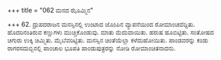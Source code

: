 +++
title = "062 ಮನದ ಝೊಮ್ಮಿನ"

+++
62. ದ್ರುಪದರಾಜನ ಮನಸ್ಸಿನಲ್ಲಿ ಉಂಟಾದ  ಜೊಂಪಿನ ವ್ಯಾಪನೆಯಿಂದ ರೋಮಾಂಚವೆದ್ದಿತು. ಹೊದರಿನಂತಿರುವ ಕಣ್ಣುಗಳು ಮುಚ್ಚಿಕೊಂಡುವು. ಮಾತು ಮೆದುವಾಯಿತು. ಹರುಷ ಹೂಬಿಟ್ಟಿತು. ಸಂತೋಷದ ಚಿಗುರು ಉಕ್ಕಿ ಚಿಮ್ಮಿತು. ಮೈಬೆವರಿಟ್ಟಿತು. ಮನಸ್ಸಿನ ಚಿಂತೆಯೆಲ್ಲಾ ಕಳೆದುಹೋಯಿತು. ಪಾಂಡವರನ್ನು ಕಂಡು ರಾಗರಸದುಬ್ಬಿನಲ್ಲಿ ಪಾಂಚಾಲ ಭೂಪತಿ ಪಾಂಡುಪುತ್ರರನ್ನು ನೋಡಿ ರೋಮಾಂಚಿತನಾದನು.